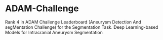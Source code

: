# ADAM-Challenge
Rank 4 in ADAM Challenge Leaderboard (Aneurysm Detection And segMentation Challenge) for the Segmentation Task.
Deep Learning-based Models for Intracranial Aneurysm Segmentation
